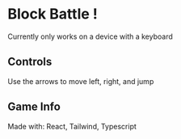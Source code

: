 # Block Battle !
Currently only works on a device with a keyboard

## Controls
Use the arrows to move left, right, and jump

## Game Info
Made with:
React, Tailwind, Typescript

